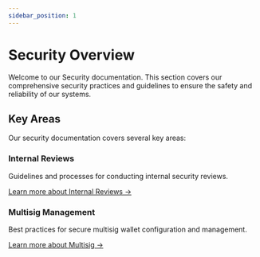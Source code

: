 ```yaml
---
sidebar_position: 1
---
```


# Security Overview

Welcome to our Security documentation. This section covers our comprehensive security practices and guidelines to ensure the safety and reliability of our systems.

## Key Areas

Our security documentation covers several key areas:

### Internal Reviews
Guidelines and processes for conducting internal security reviews.

[Learn more about Internal Reviews →](/security/internal-reviews)

### Multisig Management
Best practices for secure multisig wallet configuration and management.

[Learn more about Multisig →](/security/multisig/overview) 